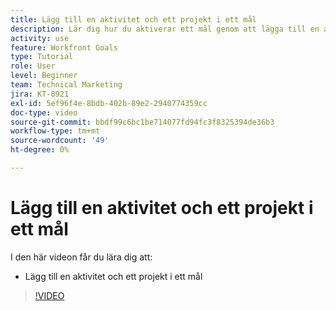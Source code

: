 ```yaml
---
title: Lägg till en aktivitet och ett projekt i ett mål
description: Lär dig hur du aktiverar ett mål genom att lägga till en aktivitet eller ett projekt i  [!DNL Workfront Goals].
activity: use
feature: Workfront Goals
type: Tutorial
role: User
level: Beginner
team: Technical Marketing
jira: KT-8921
exl-id: 5ef96f4e-8bdb-402b-89e2-2940774359cc
doc-type: video
source-git-commit: bbdf99c6bc1be714077fd94fc3f8325394de36b3
workflow-type: tm+mt
source-wordcount: '49'
ht-degree: 0%

---
```


# Lägg till en aktivitet och ett projekt i ett mål

I den här videon får du lära dig att:

* Lägg till en aktivitet och ett projekt i ett mål

>[!VIDEO](https://video.tv.adobe.com/v/335193/?quality=12&learn=on&enablevpops=1)
